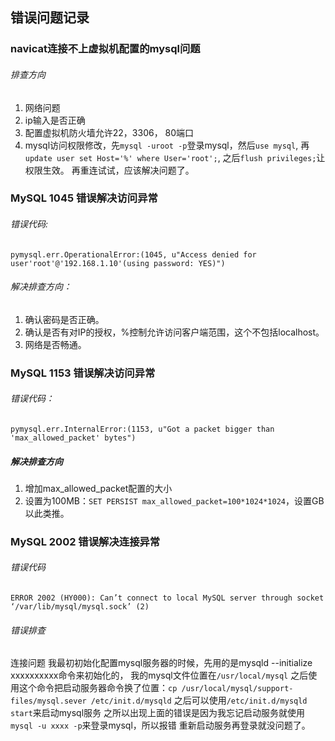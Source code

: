 ## 错误问题记录

### navicat连接不上虚拟机配置的mysql问题
###### 排查方向
1. 网络问题
2. ip输入是否正确
3. 配置虚拟机防火墙允许22，3306， 80端口
4. mysql访问权限修改，先`mysql -uroot -p`登录mysql，然后`use mysql`, 再`update user set Host='%' where User='root';`, 之后`flush privileges;`让权限生效。
再重连试试，应该解决问题了。

### MySQL 1045 错误解决访问异常
###### 错误代码:
`pymysql.err.OperationalError:(1045, u"Access denied for user'root'@'192.168.1.10'(using password: YES)")`
###### 解决排查方向：
1. 确认密码是否正确。
2. 确认是否有对IP的授权，%控制允许访问客户端范围，这个不包括localhost。
3. 网络是否畅通。

### MySQL 1153 错误解决访问异常
###### 错误代码：
`pymysql.err.InternalError:(1153, u"Got a packet bigger than 'max_allowed_packet' bytes")`
##### 解决排查方向
1. 增加max_allowed_packet配置的大小
2. 设置为100MB：`SET PERSIST max_allowed_packet=100*1024*1024`，设置GB以此类推。

### MySQL 2002 错误解决连接异常
###### 错误代码
`ERROR 2002 (HY000): Can’t connect to local MySQL server through socket ‘/var/lib/mysql/mysql.sock’ (2)`
###### 错误排查
连接问题
我最初初始化配置mysql服务器的时候，先用的是mysqld --initialize xxxxxxxxxx命令来初始化的，
我的mysql文件位置在`/usr/local/mysql`
之后使用这个命令把启动服务器命令换了位置：`cp /usr/local/mysql/support-files/mysql.sever /etc/init.d/mysqld`
之后可以使用`/etc/init.d/mysqld start`来启动mysql服务
之所以出现上面的错误是因为我忘记启动服务就使用`mysql -u xxxx -p`来登录mysql，所以报错
重新启动服务再登录就没问题了。


